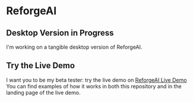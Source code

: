 # ReforgeAI
## Desktop Version in Progress

I'm working on a tangible desktop version of ReforgeAI.

## Try the Live Demo

I want you to be my beta tester: try the live demo on [ReforgeAI Live Demo](https://reforgeai.live)
You can find examples of how it works in both this repository and in the landing page of the live demo.
